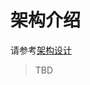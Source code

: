 # 架构介绍

请参考[架构设计](https://github.com/opencurve/curve/blob/master/docs/cn/curvefs_architecture.md)



> TBD